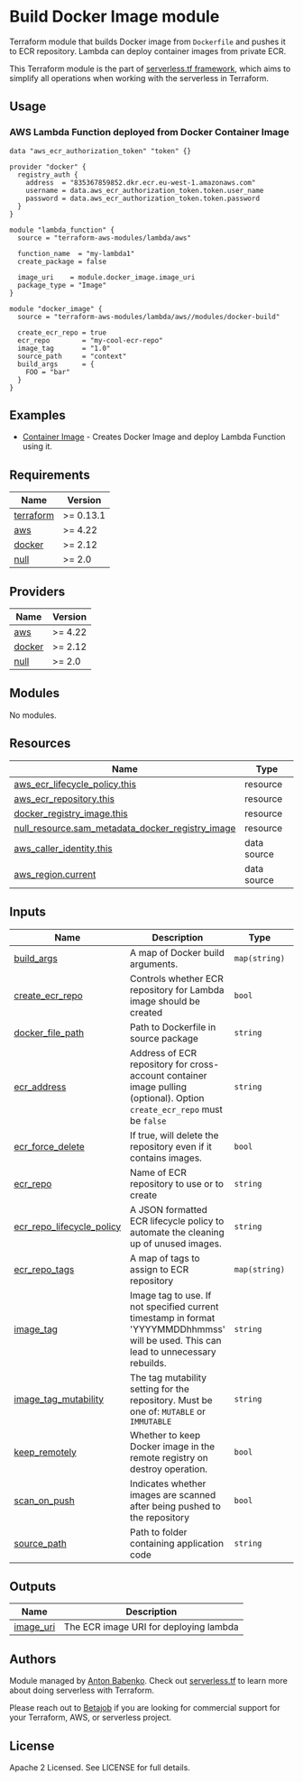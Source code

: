 # Build Docker Image module

Terraform module that builds Docker image from `Dockerfile` and pushes it to ECR repository. Lambda can deploy container images from private ECR.

This Terraform module is the part of [serverless.tf framework](https://github.com/antonbabenko/serverless.tf), which aims to simplify all operations when working with the serverless in Terraform.

## Usage

### AWS Lambda Function deployed from Docker Container Image

```hcl
data "aws_ecr_authorization_token" "token" {}

provider "docker" {
  registry_auth {
    address  = "835367859852.dkr.ecr.eu-west-1.amazonaws.com"
    username = data.aws_ecr_authorization_token.token.user_name
    password = data.aws_ecr_authorization_token.token.password
  }
}

module "lambda_function" {
  source = "terraform-aws-modules/lambda/aws"

  function_name  = "my-lambda1"
  create_package = false

  image_uri    = module.docker_image.image_uri
  package_type = "Image"
}

module "docker_image" {
  source = "terraform-aws-modules/lambda/aws//modules/docker-build"

  create_ecr_repo = true
  ecr_repo        = "my-cool-ecr-repo"
  image_tag       = "1.0"
  source_path     = "context"
  build_args      = {
    FOO = "bar"
  }
}
```

## Examples

* [Container Image](https://github.com/terraform-aws-modules/terraform-aws-lambda/tree/master/examples/container-image) - Creates Docker Image and deploy Lambda Function using it.


<!-- BEGINNING OF PRE-COMMIT-TERRAFORM DOCS HOOK -->
## Requirements

| Name | Version |
|------|---------|
| <a name="requirement_terraform"></a> [terraform](#requirement\_terraform) | >= 0.13.1 |
| <a name="requirement_aws"></a> [aws](#requirement\_aws) | >= 4.22 |
| <a name="requirement_docker"></a> [docker](#requirement\_docker) | >= 2.12 |
| <a name="requirement_null"></a> [null](#requirement\_null) | >= 2.0 |

## Providers

| Name | Version |
|------|---------|
| <a name="provider_aws"></a> [aws](#provider\_aws) | >= 4.22 |
| <a name="provider_docker"></a> [docker](#provider\_docker) | >= 2.12 |
| <a name="provider_null"></a> [null](#provider\_null) | >= 2.0 |

## Modules

No modules.

## Resources

| Name | Type |
|------|------|
| [aws_ecr_lifecycle_policy.this](https://registry.terraform.io/providers/hashicorp/aws/latest/docs/resources/ecr_lifecycle_policy) | resource |
| [aws_ecr_repository.this](https://registry.terraform.io/providers/hashicorp/aws/latest/docs/resources/ecr_repository) | resource |
| [docker_registry_image.this](https://registry.terraform.io/providers/kreuzwerker/docker/latest/docs/resources/registry_image) | resource |
| [null_resource.sam_metadata_docker_registry_image](https://registry.terraform.io/providers/hashicorp/null/latest/docs/resources/resource) | resource |
| [aws_caller_identity.this](https://registry.terraform.io/providers/hashicorp/aws/latest/docs/data-sources/caller_identity) | data source |
| [aws_region.current](https://registry.terraform.io/providers/hashicorp/aws/latest/docs/data-sources/region) | data source |

## Inputs

| Name | Description | Type | Default | Required |
|------|-------------|------|---------|:--------:|
| <a name="input_build_args"></a> [build\_args](#input\_build\_args) | A map of Docker build arguments. | `map(string)` | `{}` | no |
| <a name="input_create_ecr_repo"></a> [create\_ecr\_repo](#input\_create\_ecr\_repo) | Controls whether ECR repository for Lambda image should be created | `bool` | `false` | no |
| <a name="input_docker_file_path"></a> [docker\_file\_path](#input\_docker\_file\_path) | Path to Dockerfile in source package | `string` | `"Dockerfile"` | no |
| <a name="input_ecr_address"></a> [ecr\_address](#input\_ecr\_address) | Address of ECR repository for cross-account container image pulling (optional). Option `create_ecr_repo` must be `false` | `string` | `null` | no |
| <a name="input_ecr_force_delete"></a> [ecr\_force\_delete](#input\_ecr\_force\_delete) | If true, will delete the repository even if it contains images. | `bool` | `true` | no |
| <a name="input_ecr_repo"></a> [ecr\_repo](#input\_ecr\_repo) | Name of ECR repository to use or to create | `string` | `null` | no |
| <a name="input_ecr_repo_lifecycle_policy"></a> [ecr\_repo\_lifecycle\_policy](#input\_ecr\_repo\_lifecycle\_policy) | A JSON formatted ECR lifecycle policy to automate the cleaning up of unused images. | `string` | `null` | no |
| <a name="input_ecr_repo_tags"></a> [ecr\_repo\_tags](#input\_ecr\_repo\_tags) | A map of tags to assign to ECR repository | `map(string)` | `{}` | no |
| <a name="input_image_tag"></a> [image\_tag](#input\_image\_tag) | Image tag to use. If not specified current timestamp in format 'YYYYMMDDhhmmss' will be used. This can lead to unnecessary rebuilds. | `string` | `null` | no |
| <a name="input_image_tag_mutability"></a> [image\_tag\_mutability](#input\_image\_tag\_mutability) | The tag mutability setting for the repository. Must be one of: `MUTABLE` or `IMMUTABLE` | `string` | `"MUTABLE"` | no |
| <a name="input_keep_remotely"></a> [keep\_remotely](#input\_keep\_remotely) | Whether to keep Docker image in the remote registry on destroy operation. | `bool` | `false` | no |
| <a name="input_scan_on_push"></a> [scan\_on\_push](#input\_scan\_on\_push) | Indicates whether images are scanned after being pushed to the repository | `bool` | `false` | no |
| <a name="input_source_path"></a> [source\_path](#input\_source\_path) | Path to folder containing application code | `string` | `null` | no |

## Outputs

| Name | Description |
|------|-------------|
| <a name="output_image_uri"></a> [image\_uri](#output\_image\_uri) | The ECR image URI for deploying lambda |
<!-- END OF PRE-COMMIT-TERRAFORM DOCS HOOK -->

## Authors

Module managed by [Anton Babenko](https://github.com/antonbabenko). Check out [serverless.tf](https://serverless.tf) to learn more about doing serverless with Terraform.

Please reach out to [Betajob](https://www.betajob.com/) if you are looking for commercial support for your Terraform, AWS, or serverless project.


## License

Apache 2 Licensed. See LICENSE for full details.
